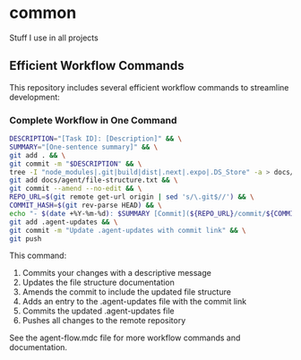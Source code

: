 # common

Stuff I use in all projects

## Efficient Workflow Commands

This repository includes several efficient workflow commands to streamline development:

### Complete Workflow in One Command

```bash
DESCRIPTION="[Task ID]: [Description]" && \
SUMMARY="[One-sentence summary]" && \
git add . && \
git commit -m "$DESCRIPTION" && \
tree -I "node_modules|.git|build|dist|.next|.expo|.DS_Store" -a > docs/agent/file-structure.txt && \
git add docs/agent/file-structure.txt && \
git commit --amend --no-edit && \
REPO_URL=$(git remote get-url origin | sed 's/\.git$//') && \
COMMIT_HASH=$(git rev-parse HEAD) && \
echo "- $(date +%Y-%m-%d): $SUMMARY [Commit](${REPO_URL}/commit/${COMMIT_HASH})" >> .agent-updates && \
git add .agent-updates && \
git commit -m "Update .agent-updates with commit link" && \
git push
```

This command:

1. Commits your changes with a descriptive message
2. Updates the file structure documentation
3. Amends the commit to include the updated file structure
4. Adds an entry to the .agent-updates file with the commit link
5. Commits the updated .agent-updates file
6. Pushes all changes to the remote repository

See the agent-flow.mdc file for more workflow commands and documentation.
